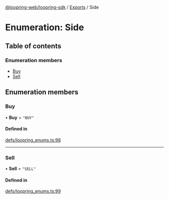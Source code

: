 [@loopring-web/loopring-sdk](../README.md) / [Exports](../modules.md) / Side

# Enumeration: Side

## Table of contents

### Enumeration members

- [Buy](Side.md#buy)
- [Sell](Side.md#sell)

## Enumeration members

### Buy

• **Buy** = `"BUY"`

#### Defined in

[defs/loopring_enums.ts:98](https://github.com/Loopring/loopring_sdk/blob/02976c9/src/defs/loopring_enums.ts#L98)

___

### Sell

• **Sell** = `"SELL"`

#### Defined in

[defs/loopring_enums.ts:99](https://github.com/Loopring/loopring_sdk/blob/02976c9/src/defs/loopring_enums.ts#L99)
